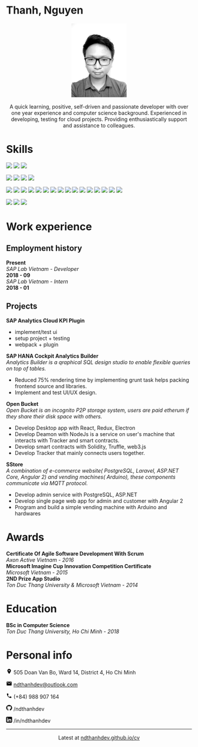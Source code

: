 # Thanh, Nguyen

<p align="center">
  <img align="center" src="./assets/images/avatar.jpg" height="200">
  <br/>
  <br/>
  A quick learning, positive, self-driven and passionate developer with over one year experience and computer science background. Experienced in developing, testing for cloud projects. Providing enthusiastically support and assistance to colleagues.
</p>

# Skills

![](https://img.shields.io/badge/-willing-yellow.svg?style=for-the-badge)
![](https://img.shields.io/badge/-prior%20experience-green.svg?style=for-the-badge)
![](https://img.shields.io/badge/-proficient-blue.svg?style=for-the-badge)

<!-- languages -->

![](https://img.shields.io/endpoint.svg?url=https%3A%2F%2Fndthanhdev.github.io%2Fendpoints%2Fcv%2Fjavascript.json)
![](https://img.shields.io/endpoint.svg?url=https%3A%2F%2Fndthanhdev.github.io%2Fendpoints%2Fcv%2Ftypescript.json)
![](https://img.shields.io/endpoint.svg?url=https%3A%2F%2Fndthanhdev.github.io%2Fendpoints%2Fcv%2Fc-sharp.json)
![](https://img.shields.io/endpoint.svg?url=https%3A%2F%2Fndthanhdev.github.io%2Fendpoints%2Fcv%2Fgo.json)

<!-- frameworks & tools -->

![](https://img.shields.io/endpoint.svg?url=https%3A%2F%2Fndthanhdev.github.io%2Fendpoints%2Fcv%2Fnodejs.json)
![](https://img.shields.io/endpoint.svg?url=https%3A%2F%2Fndthanhdev.github.io%2Fendpoints%2Fcv%2Freact.json)
![](https://img.shields.io/endpoint.svg?url=https%3A%2F%2Fndthanhdev.github.io%2Fendpoints%2Fcv%2Fredux.json)
![](https://img.shields.io/endpoint.svg?url=https%3A%2F%2Fndthanhdev.github.io%2Fendpoints%2Fcv%2Fangular.json)
![](https://img.shields.io/endpoint.svg?url=https%3A%2F%2Fndthanhdev.github.io%2Fendpoints%2Fcv%2Fexpress.json)
![](https://img.shields.io/endpoint.svg?url=https%3A%2F%2Fndthanhdev.github.io%2Fendpoints%2Fcv%2Fnestjs.json)
![](https://img.shields.io/endpoint.svg?url=https%3A%2F%2Fndthanhdev.github.io%2Fendpoints%2Fcv%2Felectron.json)
![](https://img.shields.io/endpoint.svg?url=https%3A%2F%2Fndthanhdev.github.io%2Fendpoints%2Fcv%2Fgrunt.json)
![](https://img.shields.io/endpoint.svg?url=https%3A%2F%2Fndthanhdev.github.io%2Fendpoints%2Fcv%2Fwebpack.json)
![](https://img.shields.io/endpoint.svg?url=https%3A%2F%2Fndthanhdev.github.io%2Fendpoints%2Fcv%2Fgraphql.json)
![](https://img.shields.io/endpoint.svg?url=https%3A%2F%2Fndthanhdev.github.io%2Fendpoints%2Fcv%2Fdocker.json)
![](https://img.shields.io/endpoint.svg?url=https%3A%2F%2Fndthanhdev.github.io%2Fendpoints%2Fcv%2Fdot-net.json)
![](https://img.shields.io/endpoint.svg?url=https%3A%2F%2Fndthanhdev.github.io%2Fendpoints%2Fcv%2Fethereum.json)
![](https://img.shields.io/endpoint.svg?url=https%3A%2F%2Fndthanhdev.github.io%2Fendpoints%2Fcv%2Ftruffle.json)
![](https://img.shields.io/endpoint.svg?url=https%3A%2F%2Fndthanhdev.github.io%2Fendpoints%2Fcv%2Fweb-torrent.json)
![](https://img.shields.io/endpoint.svg?url=https%3A%2F%2Fndthanhdev.github.io%2Fendpoints%2Fcv%2Farduino.json)

<!-- database -->

![](https://img.shields.io/endpoint.svg?url=https%3A%2F%2Fndthanhdev.github.io%2Fendpoints%2Fcv%2Fmongo.json)
![](https://img.shields.io/endpoint.svg?url=https%3A%2F%2Fndthanhdev.github.io%2Fendpoints%2Fcv%2Fmssql.json)
![](https://img.shields.io/endpoint.svg?url=https%3A%2F%2Fndthanhdev.github.io%2Fendpoints%2Fcv%2Fsqllite.json)

# Work experience

## Employment history

**Present**  
_SAP Lab Vietnam - Developer_  
**2018 - 09**  
_SAP Lab Vietnam - Intern_  
**2018 - 01**

## Projects

**SAP Analytics Cloud KPI Plugin**

- implement/test ui
- setup project + testing
- webpack + plugin

**SAP HANA Cockpit Analytics Builder**  
_Analytics Builder is a qraphical SQL design studio to enable flexible queries on top of tables._

- Reduced 75% rendering time by implementing grunt task helps packing frontend source and libraries.
- Implement and test UI/UX design.

**Open Bucket**  
_Open Bucket is an incognito P2P storage system, users are paid etherum if they share their disk space with others._

- Develop Desktop app with React, Redux, Electron
- Develop Deamon with NodeJs is a service on user's machine that interacts with Tracker and smart contracts.
- Develop smart contracts with Solidity, Truffle, web3.js
- Develop Tracker that mainly connects users together.

**SStore**  
_A combination of e-commerce website( PostgreSQL, Laravel, ASP.NET Core, Angular 2) and vending machines( Arduino), these components communicate via MQTT protocol._

- Develop admin service with PostgreSQL, ASP.NET
- Develop single page web app for admin and customer with Angular 2
- Program and build a simple vending machine with Arduino and hardwares

# Awards

**Certificate Of Agile Software Development With Scrum**  
_Axon Active Vietnam - 2016_  
**Microsoft Imagine Cup Innovation Competition Certificate**  
_Microsoft Vietnam - 2015_  
**2ND Prize App Studio**  
_Ton Duc Thang University & Microsoft Vietnam - 2014_

# Education

**BSc in Computer Science**  
_Ton Duc Thang University, Ho Chi Minh - 2018_

# Personal info

<img src="./assets/images/location_on.svg" width="16px"> 505 Doan Van Bo, Ward 14, District 4, Ho Chi Minh

<img src="./assets/images/mail.svg" width="16px"> ndthanhdev@outlook.com

<img src="./assets/images/phone.svg" width="16px"> (+84) 988 907 164

<img src="./assets/images/github.svg" width="16px"> /ndthanhdev

<img src="./assets/images/linkedin.svg" width="16px"> /in/ndthanhdev

---

<p align="center">
Latest at <a href="https://ndthanhdev.github.io/cv">ndthanhdev.github.io/cv</a>
</p>
